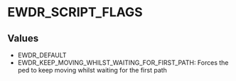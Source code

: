 # EWDR_SCRIPT_FLAGS

## Values
* EWDR_DEFAULT
* EWDR_KEEP_MOVING_WHILST_WAITING_FOR_FIRST_PATH: Forces the ped to keep moving whilst waiting for the first path